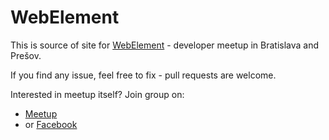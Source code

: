 WebElement
==========

This is source of site for [WebElement](http://webelement.sk) - developer meetup in Bratislava and Prešov.

If you find any issue, feel free to fix - pull requests are welcome.

Interested in meetup itself? Join group on:

- [Meetup](http://meetup.com/webelement/)
- or [Facebook](https://facebook.com/groups/webelement)